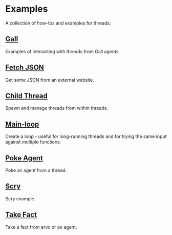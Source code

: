 # Examples

A collection of how-tos and examples for threads.

## [Gall](urbit-docs/userspace/threads/examples/gall)

Examples of interacting with threads from Gall agents.

## [Fetch JSON](urbit-docs/userspace/threads/examples/get-json)

Get some JSON from an external website.

## [Child Thread](urbit-docs/userspace/threads/examples/child-thread)

Spawn and manage threads from within threads.

## [Main-loop](urbit-docs/userspace/threads/examples/main-loop)

Create a loop - useful for long-running threads and for trying the same input
against multiple functions.

## [Poke Agent](urbit-docs/userspace/threads/examples/poke-agent)

Poke an agent from a thread.

## [Scry](urbit-docs/userspace/threads/examples/scry)

Scry example.

## [Take Fact](urbit-docs/userspace/threads/examples/take-fact)

Take a fact from arvo or an agent.
